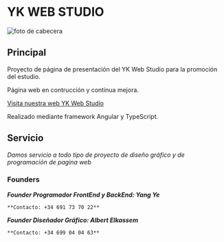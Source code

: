# YK WEB STUDIO

![foto de cabecera](https://hu1a1a.github.io/YK-Web-Studio/assets/YK%20WEB%20STUDIO.jpg)

## Principal

Proyecto de página de presentación del YK Web Studio para la promoción del estudio.

Página web en contrucción y continua mejora.

[Visita nuestra web YK Web Studio](https://hu1a1a.github.io/YK-Web-Studio/)

Realizado mediante framework Angular y TypeScript.

## Servicio

*Damos servicio a todo tipo de proyecto de diseño gráfico y de programación de pagina web*

### Founders

***Founder Programador FrontEnd y BackEnd: Yang Ye***

    **Contacto: +34 691 73 70 22**

***Founder Diseñador Gráfico: Albert Elkassem***

    **Contacto: +34 699 04 04 63**
